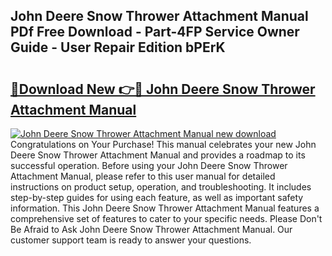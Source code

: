## John Deere Snow Thrower Attachment Manual PDf Free Download - Part-4FP Service Owner Guide - User Repair Edition bPErK

# <h2><a href="http://bc9556.oget.top/?id=John+Deere+Snow+Thrower+Attachment+Manual">🔗Download New 👉🔴 John Deere Snow Thrower Attachment Manual</a></h2>

[![John Deere Snow Thrower Attachment Manual new download](https://i.imgur.com/5g1atiW.png)](http://bc9556.oget.top/?id=John+Deere+Snow+Thrower+Attachment+Manual)
Congratulations on Your Purchase! This manual celebrates your new John Deere Snow Thrower Attachment Manual and provides a roadmap to its successful operation. Before using your John Deere Snow Thrower Attachment Manual, please refer to this user manual for detailed instructions on product setup, operation, and troubleshooting. It includes step-by-step guides for using each feature, as well as important safety information. This John Deere Snow Thrower Attachment Manual features a comprehensive set of features to cater to your specific needs. Please Don't Be Afraid to Ask John Deere Snow Thrower Attachment Manual. Our customer support team is ready to answer your questions.

